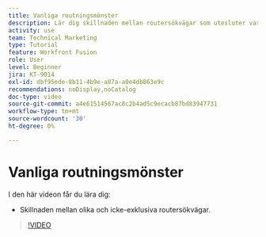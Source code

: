 ```yaml
---
title: Vanliga routningsmönster
description: Lär dig skillnaden mellan routersökvägar som utesluter varandra och som inte är exklusiva i  [!DNL Adobe Workfront Fusion].
activity: use
team: Technical Marketing
type: Tutorial
feature: Workfront Fusion
role: User
level: Beginner
jira: KT-9014
exl-id: dbf95ede-8b11-4b9e-a87a-a0e4db863e9c
recommendations: noDisplay,noCatalog
doc-type: video
source-git-commit: a4e61514567ac8c2b4ad5c9ecacb87bd83947731
workflow-type: tm+mt
source-wordcount: '30'
ht-degree: 0%

---
```


# Vanliga routningsmönster

I den här videon får du lära dig:

* Skillnaden mellan olika och icke-exklusiva routersökvägar.

>[!VIDEO](https://video.tv.adobe.com/v/335273/?quality=12&learn=on)
